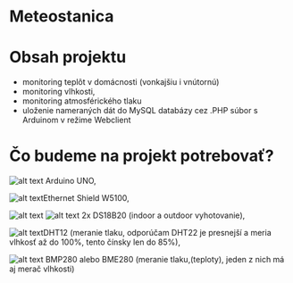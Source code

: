 # Meteostanica
# Obsah projektu
* monitoring teplôt v domácnosti (vonkajšiu i vnútornú)
* monitoring vlhkosti, 
* monitoring atmosférického tlaku
* uloženie nameraných dát do MySQL databázy cez .PHP súbor s Arduinom v režime Webclient
# Čo budeme na projekt potrebovať?
![alt text](https://upload.wikimedia.org/wikipedia/commons/thumb/3/38/Arduino_Uno_-_R3.jpg/300px-Arduino_Uno_-_R3.jpg) Arduino UNO, 

![alt text](http://i.ebayimg.com/images/g/jWAAAOSwo0JWKdaF/s-l300.jpg)Ethernet Shield W5100, 

![alt text](https://images-na.ssl-images-amazon.com/images/I/31anMgqT9BL._SY300_.jpg)  ![alt text](https://images-na.ssl-images-amazon.com/images/I/41PtGDgGbzL._SY300_.jpg) 2x DS18B20 (indoor a outdoor vyhotovanie), 

![alt text](http://i.ebayimg.com/images/g/hDkAAOSwintXSATy/s-l300.jpg)DHT12 (meranie tlaku, odporúčam DHT22 je presnejší a meria vlhkosť až do 100%, tento čínsky len do 85%), 

![alt text](http://i.ebayimg.com/images/g/rR8AAOSwu1VW4CQC/s-l300.jpg) BMP280 alebo BME280 (meranie tlaku,(teploty), jeden z nich má aj merač vlhkosti)
